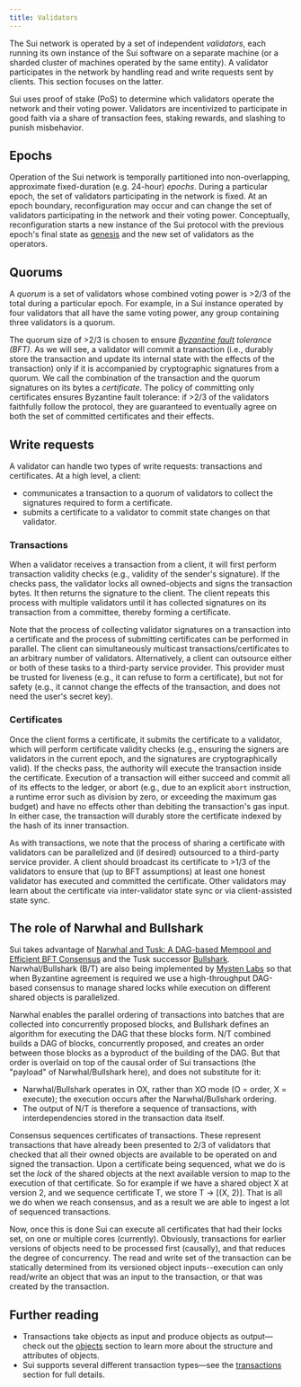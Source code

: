 ```yaml
---
title: Validators
---
```


The Sui network is operated by a set of independent *validators*, each running its own instance of the Sui software on a separate machine (or a sharded cluster of machines operated by the same entity). A validator participates in the network by handling read and write requests sent by clients. This section focuses on the latter.

Sui uses proof of stake (PoS) to determine which validators operate the network and their voting power. Validators are incentivized to participate in good faith via a share of transaction fees, staking rewards, and slashing to punish misbehavior.

## Epochs

Operation of the Sui network is temporally partitioned into non-overlapping, approximate fixed-duration (e.g. 24-hour) *epochs*. During a particular epoch, the set of validators participating in the network is fixed. At an epoch boundary, reconfiguration may occur and can change the set of validators participating in the network and their voting power. Conceptually, reconfiguration starts a new instance of the Sui protocol with the previous epoch's final state as [genesis](../../contribute/cli-client.md#genesis) and the new set of validators as the operators.

## Quorums

A *quorum* is a set of validators whose combined voting power is >2/3 of the total during a particular epoch. For example, in a Sui instance operated by four validators that all have the same voting power, any group containing three validators is a quorum.

The quorum size of >2/3 is chosen to ensure *[Byzantine fault](https://en.wikipedia.org/wiki/Byzantine_fault) tolerance (BFT)*. As we will see, a validator will commit a transaction (i.e., durably store the transaction and update its internal state with the effects of the transaction) only if it is accompanied by cryptographic signatures from a quorum. We call the combination of the transaction and the quorum signatures on its bytes a *certificate*. The policy of committing only certificates ensures Byzantine fault tolerance: if >2/3 of the validators faithfully follow the protocol, they are guaranteed to eventually agree on both the set of committed certificates and their effects.

## Write requests

A validator can handle two types of write requests: transactions and certificates. At a high level, a client:

* communicates a transaction to a quorum of validators to collect the signatures required to form a certificate.
* submits a certificate to a validator to commit state changes on that validator.

### Transactions

When a validator receives a transaction from a client, it will first perform transaction validity checks (e.g., validity of the sender's signature). If the checks pass, the validator locks all owned-objects and signs the transaction bytes. It then returns the signature to the client. The client repeats this process with multiple validators until it has collected signatures on its transaction from a committee, thereby forming a certificate.

Note that the process of collecting validator signatures on a transaction into a certificate and the process of submitting certificates can be performed in parallel. The client can simultaneously multicast transactions/certificates to an arbitrary number of validators. Alternatively, a client can outsource either or both of these tasks to a third-party service provider. This provider must be trusted for liveness (e.g., it can refuse to form a certificate), but not for safety (e.g., it cannot change the effects of the transaction, and does not need the user's secret key).

### Certificates

Once the client forms a certificate, it submits the certificate to a validator, which will perform certificate validity checks (e.g., ensuring the signers are validators in the current epoch, and the signatures are cryptographically valid). If the checks pass, the authority will execute the transaction inside the certificate. Execution of a transaction will either succeed and commit all of its effects to the ledger, or abort (e.g., due to an explicit `abort` instruction, a runtime error such as division by zero, or exceeding the maximum gas budget) and have no effects other than debiting the transaction's gas input. In either case, the transaction will durably store the certificate indexed by the hash of its inner transaction.

As with transactions, we note that the process of sharing a certificate with validators can be parallelized and (if desired) outsourced to a third-party service provider. A client should broadcast its certificate to >1/3 of the validators to ensure that (up to BFT assumptions) at least one honest validator has executed and committed the certificate. Other validators may learn about the certificate via inter-validator state sync or via client-assisted state sync.

## The role of Narwhal and Bullshark

Sui takes advantage of [Narwhal and Tusk: A DAG-based Mempool and Efficient BFT Consensus](consensus.md) and the Tusk successor [Bullshark](https://arxiv.org/abs/2201.05677). Narwhal/Bullshark (B/T) are also being implemented by [Mysten Labs](https://mystenlabs.com/) so that when Byzantine agreement is required we use a high-throughput DAG-based consensus to manage shared locks while execution on different shared objects is parallelized.

Narwhal enables the parallel ordering of transactions into batches that are collected into concurrently proposed blocks, and Bullshark defines an algorithm for executing the DAG that these blocks form. N/T combined builds a DAG of blocks, concurrently proposed, and creates an order between those blocks as a byproduct of the building of the DAG. But that order is overlaid on top of the causal order of Sui transactions (the "payload" of Narwhal/Bullshark here), and does not substitute for it:

* Narwhal/Bullshark operates in OX, rather than XO mode (O = order, X = execute); the execution occurs after the Narwhal/Bullshark ordering.
* The output of N/T is therefore a sequence of transactions, with interdependencies stored in the transaction data itself.

Consensus sequences certificates of transactions. These represent transactions that have already been presented to 2/3 of validators that checked that all their owned objects are available to be operated on and signed the transaction. Upon a certificate being sequenced, what we do is set the *lock* of the shared objects at the next available version to map to the execution of that certificate. So for example if we have a shared object X at version 2, and we sequence certificate T, we store T -> [(X, 2)]. That is all we do when we reach consensus, and as a result we are able to ingest a lot of sequenced transactions.

Now, once this is done Sui can execute all certificates that had their locks set, on one or multiple cores (currently). Obviously, transactions for earlier versions of objects need to be processed first (causally), and that reduces the degree of concurrency. The read and write set of the transaction can be statically determined from its versioned object inputs--execution can only read/write an object that was an input to the transaction, or that was created by the transaction.

## Further reading

* Transactions take objects as input and produce objects as output&mdash;check out the [objects](../../build/objects.md) section to learn more about the structure and attributes of objects.
* Sui supports several different transaction types&mdash;see the [transactions](../../build/transactions.md) section for full details.